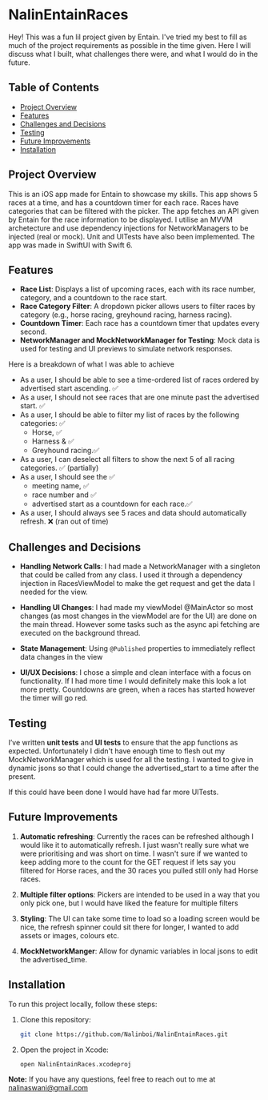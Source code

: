 # NalinEntainRaces

Hey! This was a fun lil project given by Entain. I've tried my best to fill as much of the project requirements as possible in the time given. 
Here I will discuss what I built, what challenges there were, and what I would do in the future.

## Table of Contents

- [Project Overview](#project-overview)
- [Features](#features)
- [Challenges and Decisions](#challenges-and-decisions)
- [Testing](#testing)
- [Future Improvements](#future-improvements)
- [Installation](#installation)

## Project Overview

This is an iOS app made for Entain to showcase my skills. This app shows 5 races at a time, and has a countdown timer for each race. Races have categories that can be filtered with the picker.
The app fetches an API given by Entain for the race information to be displayed. I utilise an MVVM archetecture and use dependency injections for NetworkManagers to be injected (real or mock).
Unit and UITests have also been implemented.
The app was made in SwiftUI with Swift 6.

## Features

- **Race List**: Displays a list of upcoming races, each with its race number, category, and a countdown to the race start.
- **Race Category Filter**: A dropdown picker allows users to filter races by category (e.g., horse racing, greyhound racing, harness racing).
- **Countdown Timer**: Each race has a countdown timer that updates every second.
- **NetworkManager and MockNetworkManager for Testing**: Mock data is used for testing and UI previews to simulate network responses.

Here is a breakdown of what I was able to achieve
* As a user, I should be able to see a time-ordered list of races ordered by advertised start ascending. ✅
* As a user, I should not see races that are one minute past the advertised start. ✅
* As a user, I should be able to filter my list of races by the following categories: ✅
    * Horse, ✅
    * Harness &amp; ✅
    * Greyhound racing.✅
* As a user, I can deselect all filters to show the next 5 of all racing categories. ✅ (partially)
* As a user, I should see the ✅
    * meeting name, ✅
    * race number and ✅
    * advertised start as a countdown for each race.✅
* As a user, I should always see 5 races and data should automatically refresh. ❌ (ran out of time)

## Challenges and Decisions

- **Handling Network Calls**: I had made a NetworkManager with a singleton that could be called from any class. I used it through a dependency injection in RacesViewModel to make the get request and get the data I needed for the view.

- **Handling UI Changes**: I had made my viewModel @MainActor so most changes (as most changes in the viewModel are for the UI) are done on the main thread. However some tasks such as the async api fetching are executed on the background thread.
  
- **State Management**: Using `@Published` properties to immediately reflect data changes in the view

- **UI/UX Decisions**: I chose a simple and clean interface with a focus on functionality. If I had more time I would definitely make this look a lot more pretty. Countdowns are green, when a races has started however the timer will go red.

## Testing

I’ve written **unit tests** and **UI tests** to ensure that the app functions as expected.
Unfortunately I didn't have enough time to flesh out my MockNetworkManager which is used for all the testing. 
I wanted to give in dynamic jsons so that I could change the advertised_start to a time after the present.

If this could have been done I would have had far more UITests.

## Future Improvements

1. **Automatic refreshing**: Currently the races can be refreshed although I would like it to automatically refresh. I just wasn't really sure what we were prioritising and was short on time. I wasn't sure if we wanted to keep adding more to the count for the GET request if lets say you filtered for Horse races, and the 30 races you pulled still only had Horse races.
   
3. **Multiple filter options**: Pickers are intended to be used in a way that you only pick one, but I would have liked the feature for multiple filters
   
4. **Styling**: The UI can take some time to load so a loading screen would be nice, the refresh spinner could sit there for longer, I wanted to add assets or images, colours etc. 
   
5. **MockNetworkManger**: Allow for dynamic variables in local jsons to edit the advertised_time.


## Installation

To run this project locally, follow these steps:

1. Clone this repository:

    ```bash
    git clone https://github.com/Nalinboi/NalinEntainRaces.git
    ```

2. Open the project in Xcode:

    ```bash
    open NalinEntainRaces.xcodeproj
    ```

**Note:** If you have any questions, feel free to reach out to me at nalinaswani@gmail.com
